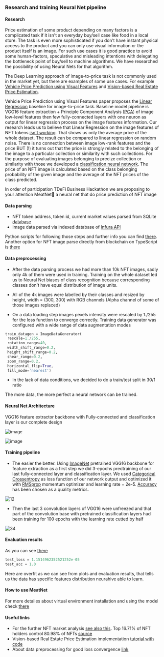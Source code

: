 ### Research and training Neural Net pipeline

#### Research

Price estimation of some product depending on many factors is a complicated task if it isn't an everyday buy/sell case like food in a local store. The task is even more sophisticated if you don't have instant physical access to the product and you can only use visual information or the product itself is an image. For such use cases it is good practice to avoid some human-factors, speculative and misleading intentions with delegating the bottleneck point of buy/sell to machine algorithms. We have researched the possibility of using Neural Nets for that algorithm.

The Deep Learning approach of image-to-price task is not commonly used in the market yet, but there are examples of some use cases. For example [Vehicle Price Prediction using Visual Features](https://arxiv.org/abs/1803.11227) and [Vision-based Real Estate Price Estimation](https://www.researchgate.net/publication/318528081_Vision-based_Real_Estate_Price_Estimation). 

Vehicle Price Prediction using Visual Features paper proposes the [Linear Regression](https://en.wikipedia.org/wiki/Linear_regression) baseline for image-to-price task. Baseline model pipeline is VGG16 feature extraction + Principle Component Analysis ([PCA](https://scikit-learn.org/stable/modules/generated/sklearn.decomposition.PCA.html)) of image low-level features then few fully-connected layers with one neuron as output for linear regression process on the image features information. Our research leads us to believe that Linear Regression on the image features of NFT tokens [isn't working](https://github.com/meat-app-hack/research-and-training-net/blob/main/nft_regression.ipynb). That shows us only the average price of the whole dataset. The result can be compared to linear regression on random noise. There is no connection between image low-rank features and the price BUT (!) it turns out that the price is strongly related to the belonging of the image to a particular collection or similarity with such collections. For the purpose of evaluating images belonging to precize collection or similarity with those we developed a [classification neural network](https://github.com/meat-app-hack/research-and-training-net/blob/main/vgg_classification_net.ipynb). The price of an NFT image is calculated based on the class belonging probability of the given image and the average of the NFT prices of the class predicted.

In order of participation TDeFi Business Hackathon we are proposing to your attention MeatNet🥩 a neural net that do price prediction of NFT image


#### Data parsing

- NFT token address, token id, current market values parsed from SQLite [database](https://www.kaggle.com/simiotic/ethereum-nfts)
- Image data parsed via indexed database of [Infura API](https://infura.io/)

Python scripts for following those steps and further info you can find [there](https://github.com/meat-app-hack/nft-data-parser). Another option for NFT image parse directly from blockchain on TypeScript is [there](https://github.com/meat-app-hack/zora-nft-data-parser)

#### Data preprocessing

- After the data parsing process we had more than 10k NFT images, sadly only 4k of them were used in training. Training on the whole dataset led us to Neural Net biases of class recognition because corresponding classes don't have equal distribution of image units.

- All of the 4k images were labelled by their classes and resized by height, width = (300, 300) with RGB channels (Alpha channel of some of those images replaced)

- On a data loading step images pexels intensity were rescaled by 1./255 for the loss function to converge correctly. Training data generator was configured with a wide range of data augmentation modes

```python
train_datagen = ImageDataGenerator(
 rescale=1./255,
 rotation_range=40,
 width_shift_range=0.2,
 height_shift_range=0.2,
 shear_range=0.2,
 zoom_range=0.2,
 horizontal_flip=True,
 fill_mode='nearest')
 ```
 
 - In the lack of data conditions, we decided to do a train/test split in 30/1 ratio
 
The more data, the more perfect a neural network can be trained.
 
#### Neural Net Architecture

VGG16 feature extractor backbone with Fully-connected and classification layer is our complete design

![image](https://user-images.githubusercontent.com/44669029/142066229-aaf63bac-0a6d-442b-809c-2acb2f74549b.png)

![image](https://user-images.githubusercontent.com/44669029/142066573-6e785095-cd13-42f8-8ced-debacb966b90.png)

#### Training pipeline

- The easier the better. Using [ImageNet](https://www.image-net.org/) pretrained VGG16 backbone for feature extraction as a first step we did 3-epochs predtraining of our last fully-connected layer and classification layer. We used [Categorical Crossentropy](https://keras.io/api/losses/probabilistic_losses/#categorical_crossentropy-function) as loss function of our network output and optimized it with [RMSprop](https://keras.io/api/optimizers/rmsprop/) momentum optimizer and learning rate = 2e-5. [Accuracy](https://keras.io/api/metrics/accuracy_metrics/) has been chosen as a quality metrics.

![12](https://user-images.githubusercontent.com/44669029/142090489-eb92213a-6b2d-4622-892b-e5a309e878b1.png)

- Then the last 3 convolution layers of VGG16 were unfreezed and that part of the convolution base with pretrained classification layers had been training for 100 epochs with the learning rate cutted by half

![34](https://user-images.githubusercontent.com/44669029/142092070-b929f1ea-4eb0-44a5-b004-351b47e77b0d.png)

#### Evaluation results

As you can see [there](https://github.com/meat-app-hack/research-and-training-net/blob/main/classification_eval.ipynb)

```python
test_loss = 1.1514962352521252e-05
test_acc = 1.0
```
Here are overfit as we can see from plots and evaluation results, that tells us the data has specific features distribution neurahive able to learn.

#### How to use MeatNet

For more detailes about virtual environment installation and using the model check [there](https://github.com/meat-app-hack/nft-predictor)

#### Useful links

- For the further NFT market analysis [see also this](https://www.kaggle.com/simiotic/ethereum-nft-analysis). Top 16.71% of NFT holders control 80.98% of NFTs [source](https://github.com/bugout-dev/moonstream/blob/main/datasets/nfts/papers/ethereum-nfts.pdf)
- Vision-based Real Estate Price Estimation implementation [tutorial with code](https://www.pyimagesearch.com/2019/01/21/regression-with-keras/)
- About data preprocessing for good loss convergence [link](https://machinelearningmastery.com/how-to-normalize-center-and-standardize-images-with-the-imagedatagenerator-in-keras/)




